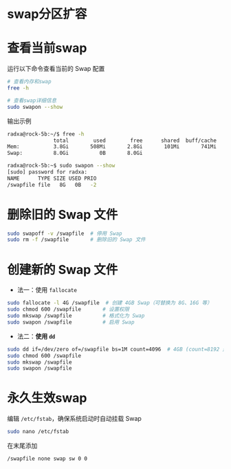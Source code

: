 # swap分区扩容

# 查看当前swap

运行以下命令查看当前的 Swap 配置

```bash
# 查看内存和swap
free -h

# 查看swap详细信息
sudo swapon --show
```

输出示例

```bash
radxa@rock-5b:~/$ free -h
               total        used        free      shared  buff/cache   available
Mem:           3.8Gi       508Mi       2.8Gi       101Mi       741Mi       3.3Gi
Swap:          8.0Gi          0B       8.0Gi

radxa@rock-5b:~$ sudo swapon --show
[sudo] password for radxa:
NAME      TYPE SIZE USED PRIO
/swapfile file   8G   0B   -2
```

# **删除旧的 Swap 文件**

```bash
sudo swapoff -v /swapfile  # 停用 Swap
sudo rm -f /swapfile       # 删除旧的 Swap 文件
```

# **创建新的 Swap 文件**

- 法一：使用 `fallocate`

```bash
sudo fallocate -l 4G /swapfile  # 创建 4GB Swap（可替换为 8G、16G 等）
sudo chmod 600 /swapfile       # 设置权限
sudo mkswap /swapfile          # 格式化为 Swap
sudo swapon /swapfile          # 启用 Swap
```

- 法二：**使用 `dd`**

```bash
sudo dd if=/dev/zero of=/swapfile bs=1M count=4096  # 4GB (count=8192 是 8GB)
sudo chmod 600 /swapfile
sudo mkswap /swapfile
sudo swapon /swapfile
```

# 永久生效swap

编辑 `/etc/fstab`，确保系统启动时自动挂载 Swap

```bash
sudo nano /etc/fstab
```

在末尾添加

```bash
/swapfile none swap sw 0 0
```